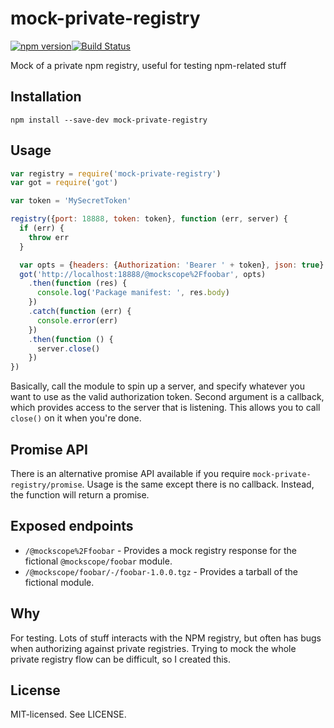 # mock-private-registry

[![npm version](http://img.shields.io/npm/v/mock-private-registry.svg?style=flat-square)](http://browsenpm.org/package/mock-private-registry)[![Build Status](http://img.shields.io/travis/rexxars/mock-private-registry/master.svg?style=flat-square)](https://travis-ci.org/rexxars/mock-private-registry)

Mock of a private npm registry, useful for testing npm-related stuff

## Installation

```
npm install --save-dev mock-private-registry
```

## Usage

```js
var registry = require('mock-private-registry')
var got = require('got')

var token = 'MySecretToken'

registry({port: 18888, token: token}, function (err, server) {
  if (err) {
    throw err
  }

  var opts = {headers: {Authorization: 'Bearer ' + token}, json: true}
  got('http://localhost:18888/@mockscope%2Ffoobar', opts)
    .then(function (res) {
      console.log('Package manifest: ', res.body)
    })
    .catch(function (err) {
      console.error(err)
    })
    .then(function () {
      server.close()
    })
})
```

Basically, call the module to spin up a server, and specify whatever you want to use as the valid authorization token. Second argument is a callback, which provides access to the server that is listening. This allows you to call `close()` on it when you're done.

## Promise API

There is an alternative promise API available if you require `mock-private-registry/promise`. Usage is the same except there is no callback. Instead, the function will return a promise.

## Exposed endpoints

* `/@mockscope%2Ffoobar` - Provides a mock registry response for the fictional `@mockscope/foobar` module.
* `/@mockscope/foobar/-/foobar-1.0.0.tgz` - Provides a tarball of the fictional module.

## Why

For testing. Lots of stuff interacts with the NPM registry, but often has bugs when authorizing against private registries. Trying to mock the whole private registry flow can be difficult, so I created this.

## License

MIT-licensed. See LICENSE.
